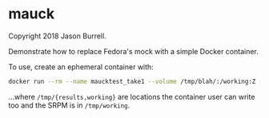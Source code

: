 mauck
=====

Copyright 2018 Jason Burrell.

Demonstrate how to replace Fedora's mock with a simple Docker container.

To use, create an ephemeral container with:

```bash
docker run --rm --name maucktest_take1 --volume /tmp/blah/:/working:Z --volume /tmp/results:/results:Z jaybeeunix/mauck:latest /working/dash-0.5.9-5.fc28.src.rpm
```

...where `/tmp/{results,working}` are locations the container user can write too
and the SRPM is in `/tmp/working`.

